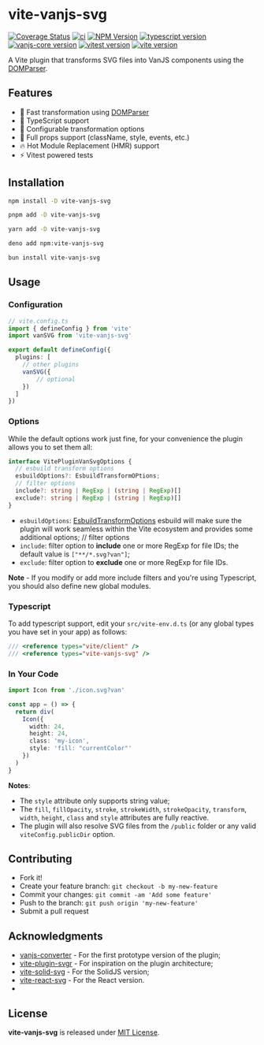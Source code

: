 # vite-vanjs-svg

[![Coverage Status](https://coveralls.io/repos/github/thednp/vite-vanjs-svg/badge.svg)](https://coveralls.io/github/thednp/vite-vanjs-svg)
[![ci](https://github.com/thednp/vite-vanjs-svg/actions/workflows/ci.yml/badge.svg)](https://github.com/thednp/vite-vanjs-svg/actions/workflows/ci.yml)
[![NPM Version](https://img.shields.io/npm/v/vite-vanjs-svg.svg)](https://www.npmjs.com/package/vite-vanjs-svg)
[![typescript version](https://img.shields.io/badge/typescript-5.6.2-brightgreen)](https://www.typescriptlang.org/)
[![vanjs-core version](https://img.shields.io/badge/vanjs--core-1.5.3-brightgreen)](https://github.com/vanjs-org/van)
[![vitest version](https://img.shields.io/badge/vitest-3.0.6-brightgreen)](https://www.vitest.dev/)
[![vite version](https://img.shields.io/badge/vite-6.1.1-brightgreen)](https://vite.dev)


A Vite plugin that transforms SVG files into VanJS components using the [DOMParser](https://github.com/thednp/domparser).


## Features
* 🚀 Fast transformation using [DOMParser](https://github.com/thednp/domparser)
* 🎯 TypeScript support
* 🔧 Configurable transformation options
* 💪 Full props support (className, style, events, etc.)
* 🔥 Hot Module Replacement (HMR) support
* ⚡ Vitest powered tests


## Installation

```bash
npm install -D vite-vanjs-svg
```

```bash
pnpm add -D vite-vanjs-svg
```

```bash
yarn add -D vite-vanjs-svg
```

```bash
deno add npm:vite-vanjs-svg
```

```bash
bun install vite-vanjs-svg
```


## Usage
### Configuration
```ts
// vite.config.ts
import { defineConfig } from 'vite'
import vanSVG from 'vite-vanjs-svg'

export default defineConfig({
  plugins: [
    // other plugins
    vanSVG({
        // optional
    })
  ]
})
```

### Options
While the default options work just fine, for your convenience the plugin allows you to set them all:

```ts
interface VitePluginVanSvgOptions {
  // esbuild transform options
  esbuildOptions?: EsbuildTransformOPtions;
  // filter options
  include?: string | RegExp | (string | RegExp)[]
  exclude?: string | RegExp | (string | RegExp)[]
}
```

* `esbuildOptions`: [EsbuildTransformOptions](https://esbuild.github.io/api/#transform) esbuild will make sure the plugin will work seamless within the Vite ecosystem and provides some additional options;
  // filter options
* `include`: filter option to **include** one or more RegExp for file IDs; the default value is `["**/*.svg?van"]`;
* `exclude`: filter option to **exclude** one or more RegExp for file IDs.

**Note** - If you modify or add more include filters and you're using Typescript, you should also define new global modules.


### Typescript
To add typescript support, edit your `src/vite-env.d.ts` (or any global types you have set in your app) as follows:

```ts
/// <reference types="vite/client" />
/// <reference types="vite-vanjs-svg" />
```


### In Your Code
```ts
import Icon from './icon.svg?van'

const app = () => {
  return div(
    Icon({ 
      width: 24,
      height: 24,
      class: 'my-icon',
      style: 'fill: "currentColor"'
    })
  )
}
```
**Notes**:
 - The `style` attribute only supports string value;
 - The `fill`, `fillOpacity`, `stroke`, `strokeWidth`, `strokeOpacity`, `transform`, `width`, `height`, `class` and `style` attributes are fully reactive.
 - The plugin will also resolve SVG files from the `/public` folder or any valid `viteConfig.publicDir` option.


## Contributing
* Fork it!
* Create your feature branch: `git checkout -b my-new-feature`
* Commit your changes: `git commit -am 'Add some feature'`
* Push to the branch: `git push origin 'my-new-feature'`
* Submit a pull request


## Acknowledgments
* [vanjs-converter](https://github.com/vanjs-org/converter) - For the first prototype version of the plugin;
* [vite-plugin-svgr](https://github.com/pd4d10/vite-plugin-svgr) - For inspiration on the plugin architecture;
* [vite-solid-svg](https://github.com/thednp/vite-solid-svg) - For the SolidJS version;
* [vite-react-svg](https://github.com/thednp/vite-react-svg) - For the React version.
* 


## License
**vite-vanjs-svg** is released under [MIT License](LICENSE).
